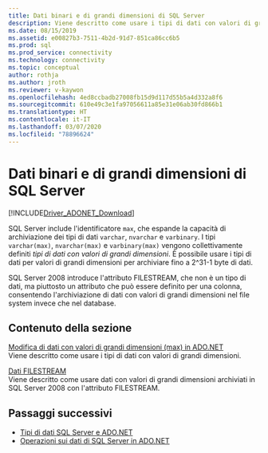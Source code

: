 ```yaml
---
title: Dati binari e di grandi dimensioni di SQL Server
description: Viene descritto come usare i tipi di dati con valori di grandi dimensioni in SQL Server.
ms.date: 08/15/2019
ms.assetid: e00827b3-7511-4b2d-91d7-851ca86cc6b5
ms.prod: sql
ms.prod_service: connectivity
ms.technology: connectivity
ms.topic: conceptual
author: rothja
ms.author: jroth
ms.reviewer: v-kaywon
ms.openlocfilehash: 4ed8ccbadb27008fb15d9d117d55b5a4d332a8f6
ms.sourcegitcommit: 610e49c3e1fa97056611a85e31e06ab30fd866b1
ms.translationtype: HT
ms.contentlocale: it-IT
ms.lasthandoff: 03/07/2020
ms.locfileid: "78896624"
---
```

# <a name="sql-server-binary-and-large-value-data"></a>Dati binari e di grandi dimensioni di SQL Server

[!INCLUDE[Driver_ADONET_Download](../../../includes/driver_adonet_download.md)]

SQL Server include l'identificatore `max`, che espande la capacità di archiviazione dei tipi di dati `varchar`, `nvarchar` e `varbinary`. I tipi `varchar(max)`, `nvarchar(max)` e `varbinary(max)` vengono collettivamente definiti *tipi di dati con valori di grandi dimensioni*. È possibile usare i tipi di dati per valori di grandi dimensioni per archiviare fino a 2^31-1 byte di dati.  
  
SQL Server 2008 introduce l'attributo FILESTREAM, che non è un tipo di dati, ma piuttosto un attributo che può essere definito per una colonna, consentendo l'archiviazione di dati con valori di grandi dimensioni nel file system invece che nel database.  
  
## <a name="in-this-section"></a>Contenuto della sezione  
[Modifica di dati con valori di grandi dimensioni (max) in ADO.NET](modify-large-value-max-data.md)  
Viene descritto come usare i tipi di dati con valori di grandi dimensioni.  
  
[Dati FILESTREAM](filestream-data.md)  
Viene descritto come usare dati con valori di grandi dimensioni archiviati in SQL Server 2008 con l'attributo FILESTREAM.  
  
## <a name="next-steps"></a>Passaggi successivi
- [Tipi di dati SQL Server e ADO.NET](sql-server-data-types.md)
- [Operazioni sui dati di SQL Server in ADO.NET](sql-server-data-operations.md)
